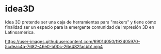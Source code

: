 # idea3D
Idea 3D pretende ser una caja de herramientas para "makers" y tiene cómo finalidad ser un espacio para la emergente comunidad de impresión 3D en Latinoamérica.







https://user-images.githubusercontent.com/69014050/192405970-5cdeac4a-7682-46e0-b00c-26e482facbb1.mp4

